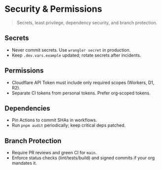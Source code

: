﻿# Security & Permissions

> Secrets, least privilege, dependency security, and branch protection.

## Secrets
- Never commit secrets. Use `wrangler secret` in production.
- Keep `.dev.vars.example` updated; rotate secrets after incidents.

## Permissions
- Cloudflare API Token must include only required scopes (Workers, D1, R2).
- Separate CI tokens from personal tokens. Prefer org‑scoped tokens.

## Dependencies
- Pin Actions to commit SHAs in workflows.
- Run `pnpm audit` periodically; keep critical deps patched.

## Branch Protection
- Require PR reviews and green CI for `main`.
- Enforce status checks (lint/tests/build) and signed commits if your org mandates it.
